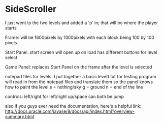 # SideScroller

I just went to the two levels and added a 'p' in;
that will be where the player starts

Frame:
will be 1600pixels by 1000pixels with each block
being 100 by 100 pixels

Start Panel:
start screen will open up on load
has different buttons for level select

Game Panel:
replaces Start Panel on the frame after
the level is selected

notepad files for levels:
I put together a basic level1.txt for testing
program will read in from the notepad files and
translate them so the panel knows how to paint
the level
s = nothing/sky
g = ground
n = end of the line

controls:
left/right for left/right
up/space can both be jump

also if you guys ever need the documentation,
here's a helpful link:
http://docs.oracle.com/javase/8/docs/api/index.html?overview-summary.html

